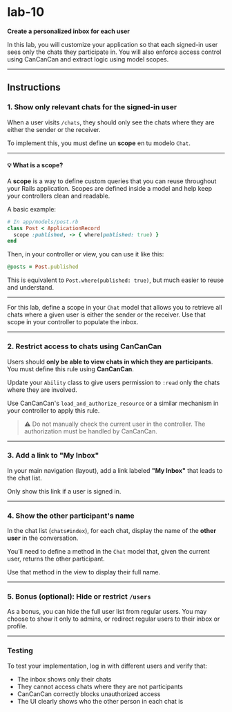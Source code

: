 # lab-10

**Create a personalized inbox for each user**

In this lab, you will customize your application so that each signed-in user sees only the chats they participate in. You will also enforce access control using CanCanCan and extract logic using model scopes.

---

## Instructions

### 1. Show only relevant chats for the signed-in user

When a user visits `/chats`, they should only see the chats where they are either the sender or the receiver.

To implement this, you must define un **scope** en tu modelo `Chat`.

---

#### 💡 What is a scope?

A **scope** is a way to define custom queries that you can reuse throughout your Rails application. Scopes are defined inside a model and help keep your controllers clean and readable.

A basic example:

```ruby
# In app/models/post.rb
class Post < ApplicationRecord
  scope :published, -> { where(published: true) }
end
```

Then, in your controller or view, you can use it like this:

```ruby
@posts = Post.published
```

This is equivalent to `Post.where(published: true)`, but much easier to reuse and understand.

---

For this lab, define a scope in your `Chat` model that allows you to retrieve all chats where a given user is either the sender or the receiver. Use that scope in your controller to populate the inbox.

---

### 2. Restrict access to chats using CanCanCan

Users should **only be able to view chats in which they are participants**. You must define this rule using **CanCanCan**.

Update your `Ability` class to give users permission to `:read` only the chats where they are involved.

Use CanCanCan's `load_and_authorize_resource` or a similar mechanism in your controller to apply this rule.

> ⚠️ Do not manually check the current user in the controller. The authorization must be handled by CanCanCan.

---

### 3. Add a link to "My Inbox"

In your main navigation (layout), add a link labeled **"My Inbox"** that leads to the chat list.

Only show this link if a user is signed in.

---

### 4. Show the other participant's name

In the chat list (`chats#index`), for each chat, display the name of the **other user** in the conversation.

You’ll need to define a method in the `Chat` model that, given the current user, returns the other participant.

Use that method in the view to display their full name.

---

### 5. Bonus (optional): Hide or restrict `/users`

As a bonus, you can hide the full user list from regular users. You may choose to show it only to admins, or redirect regular users to their inbox or profile.

---

### Testing

To test your implementation, log in with different users and verify that:

- The inbox shows only their chats
- They cannot access chats where they are not participants
- CanCanCan correctly blocks unauthorized access
- The UI clearly shows who the other person in each chat is
